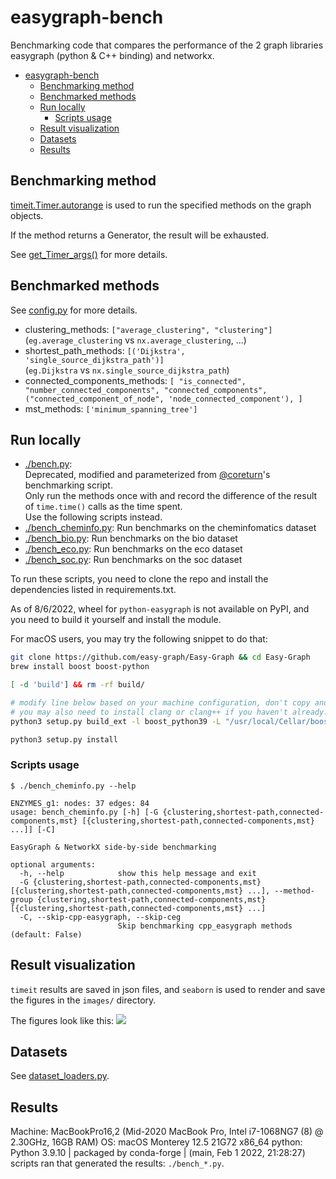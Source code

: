 # easygraph-bench

Benchmarking code that compares the performance of the 2 graph libraries easygraph (python & C++ binding) and networkx.

- [easygraph-bench](#easygraph-bench)
  - [Benchmarking method](#benchmarking-method)
  - [Benchmarked methods](#benchmarked-methods)
  - [Run locally](#run-locally)
    - [Scripts usage](#scripts-usage)
  - [Result visualization](#result-visualization)
  - [Datasets](#datasets)
  - [Results](#results)

## Benchmarking method

[timeit.Timer.autorange](https://docs.python.org/3.10/library/timeit.html#timeit.Timer.autorange) is used to run the specified methods on the graph objects.

If the method returns a Generator, the result will be exhausted.

See [get_Timer_args()](https://github.com/tddschn/easygraph-bench/blob/69cc89889e39386f495b7fa07be3116443cc9356/utils.py#L191) for more details.
 
## Benchmarked methods

See [config.py](./config.py) for more details.

- clustering_methods: `["average_clustering", "clustering"]`  
    (`eg.average_clustering` vs `nx.average_clustering`, ...)
- shortest_path_methods: `[('Dijkstra', 'single_source_dijkstra_path')]`  
    (`eg.Dijkstra` vs `nx.single_source_dijkstra_path`)
- connected_components_methods: `[ "is_connected", "number_connected_components", "connected_components", ("connected_component_of_node", 'node_connected_component'), ]`
- mst_methods: `['minimum_spanning_tree']`

## Run locally
- [./bench.py](./bench.py):  
   Deprecated, modified and parameterized from [@coreturn](https://github.com/coreturn)'s benchmarking script.  
   Only run the methods once with and record the difference of the result of `time.time()` calls as the time spent.  
   Use the following scripts instead.
- [./bench_cheminfo.py](./bench_cheminfo.py): Run benchmarks on the cheminfomatics dataset
- [./bench_bio.py](./bench_bio.py): Run benchmarks on the bio dataset
- [./bench_eco.py](./bench_eco.py): Run benchmarks on the eco dataset
- [./bench_soc.py](./bench_soc.py): Run benchmarks on the soc dataset

To run these scripts, you need to clone the repo and install the dependencies listed in requirements.txt.

As of 8/6/2022, wheel for `python-easygraph` is not available on PyPI, and you need to build it yourself and install the module.

For macOS users, you may try the following snippet to do that:

```bash
git clone https://github.com/easy-graph/Easy-Graph && cd Easy-Graph
brew install boost boost-python

[ -d 'build'] && rm -rf build/

# modify line below based on your machine configuration, don't copy and run verbatim!
# you may also need to install clang or clang++ if you haven't already.
python3 setup.py build_ext -l boost_python39 -L "/usr/local/Cellar/boost-python3/1.79.0/lib" -I "/usr/local/Cellar/boost/1.79.0/include"

python3 setup.py install
```

### Scripts usage

```
$ ./bench_cheminfo.py --help

ENZYMES_g1: nodes: 37 edges: 84
usage: bench_cheminfo.py [-h] [-G {clustering,shortest-path,connected-components,mst} [{clustering,shortest-path,connected-components,mst} ...]] [-C]

EasyGraph & NetworkX side-by-side benchmarking

optional arguments:
  -h, --help            show this help message and exit
  -G {clustering,shortest-path,connected-components,mst} [{clustering,shortest-path,connected-components,mst} ...], --method-group {clustering,shortest-path,connected-components,mst} [{clustering,shortest-path,connected-components,mst} ...]
  -C, --skip-cpp-easygraph, --skip-ceg
                        Skip benchmarking cpp_easygraph methods (default: False)
```

## Result visualization

`timeit` results are saved in json files, and `seaborn` is used to render and save the figures in the `images/` directory.

The figures look like this:
![](images-public/cheminfomatics/average_clustering.png)


## Datasets

See [dataset_loaders.py](./dataset_loaders.py).


## Results

Machine: MacBookPro16,2 (Mid-2020 MacBook Pro, Intel i7-1068NG7 (8) @ 2.30GHz, 16GB RAM)
OS: macOS Monterey 12.5 21G72 x86_64
python: Python 3.9.10 | packaged by conda-forge | (main, Feb  1 2022, 21:28:27)
scripts ran that generated the results: `./bench_*.py`.